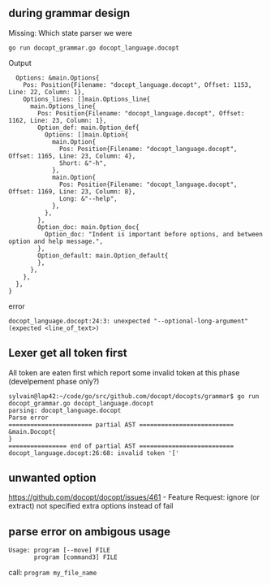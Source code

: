 ## during grammar design

Missing: Which state parser we were

```
go run docopt_grammar.go docopt_language.docopt
```

Output

```
  Options: &main.Options{
    Pos: Position{Filename: "docopt_language.docopt", Offset: 1153, Line: 22, Column: 1},
    Options_lines: []main.Options_line{
      main.Options_line{
        Pos: Position{Filename: "docopt_language.docopt", Offset: 1162, Line: 23, Column: 1},
        Option_def: main.Option_def{
          Options: []main.Option{
            main.Option{
              Pos: Position{Filename: "docopt_language.docopt", Offset: 1165, Line: 23, Column: 4},
              Short: &"-h",
            },
            main.Option{
              Pos: Position{Filename: "docopt_language.docopt", Offset: 1169, Line: 23, Column: 8},
              Long: &"--help",
            },
          },
        },
        Option_doc: main.Option_doc{
          Option_doc: "Indent is important before options, and between option and help message.",
        },
        Option_default: main.Option_default{
        },
      },
    },
  },
}
```

error


```
docopt_language.docopt:24:3: unexpected "--optional-long-argument" (expected <line_of_text>)
```


## Lexer get all token first

All token are eaten first which report some invalid token at this phase (develpement phase only?)


```
sylvain@lap42:~/code/go/src/github.com/docopt/docopts/grammar$ go run docopt_grammar.go docopt_language.docopt
parsing: docopt_language.docopt
Parse error
======================= partial AST ==========================
&main.Docopt{
}
================ end of partial AST ==========================
docopt_language.docopt:26:68: invalid token '['
```

## unwanted option

https://github.com/docopt/docopt/issues/461 - Feature Request: ignore (or extract) not specified extra options instead of fail

## parse error on ambigous usage

```
Usage: program [--move] FILE
       program [command3] FILE
```

call: `program my_file_name`

